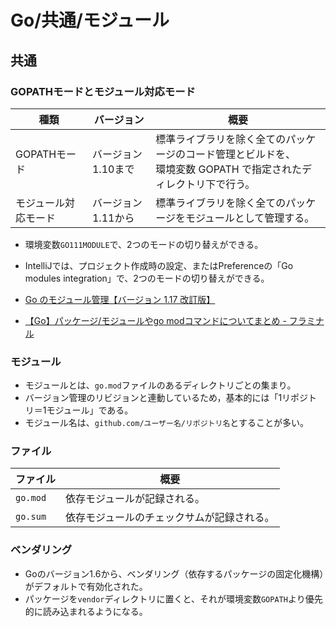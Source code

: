 # Go/共通/モジュール

## 共通

### GOPATHモードとモジュール対応モード

| 種類                 | バージョン         | 概要                                                         |
| -------------------- | ------------------ | ------------------------------------------------------------ |
| GOPATHモード         | バージョン1.10まで | 標準ライブラリを除く全てのパッケージのコード管理とビルドを、<br />環境変数 GOPATH で指定されたディレクトリ下で行う。 |
| モジュール対応モード | バージョン1.11から | 標準ライブラリを除く全てのパッケージをモジュールとして管理する。 |

- 環境変数`GO111MODULE`で、2つのモードの切り替えができる。

- IntelliJでは、プロジェクト作成時の設定、またはPreferenceの「Go modules integration」で、2つのモードの切り替えができる。

- [Go のモジュール管理【バージョン 1.17 改訂版】](https://zenn.dev/spiegel/articles/20210223-go-module-aware-mode)

- [【Go】パッケージ/モジュールやgo modコマンドについてまとめ - フラミナル](https://blog.framinal.life/entry/2021/04/11/013819)

### モジュール

- モジュールとは、`go.mod`ファイルのあるディレクトリごとの集まり。
- バージョン管理のリビジョンと連動しているため，基本的には「1リポジトリ＝1モジュール」である。
- モジュール名は、`github.com/ユーザー名/リポジトリ名`とすることが多い。

### ファイル

| ファイル | 概要                                       |
| -------- | ------------------------------------------ |
| `go.mod` | 依存モジュールが記録される。               |
| `go.sum` | 依存モジュールのチェックサムが記録される。 |

### ベンダリング

- Goのバージョン1.6から、ベンダリング（依存するパッケージの固定化機構）がデフォルトで有効化された。
- パッケージを`vendor`ディレクトリに置くと、それが環境変数`GOPATH`より優先的に読み込まれるようになる。
